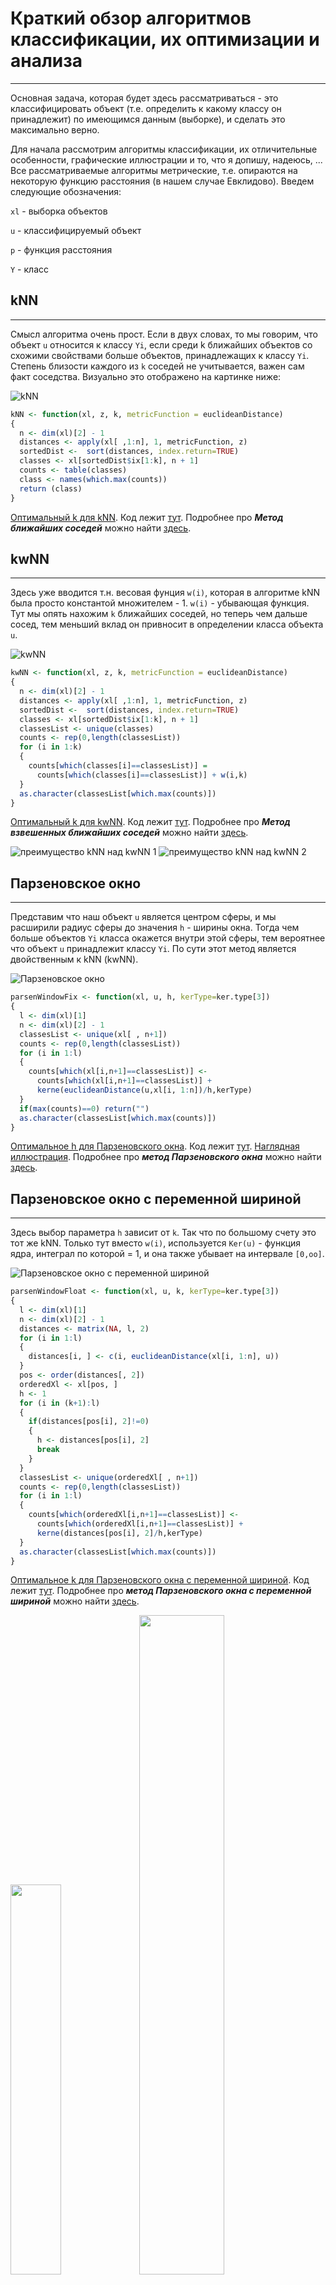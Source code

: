 # Краткий обзор алгоритмов классификации, их оптимизации и анализа
___
Основная задача, которая будет здесь рассматриваться - это классифицировать объект (т.е. определить к какому классу он принадлежит) по имеющимся данным (выборке), и сделать это максимально верно.

Для начала рассмотрим алгоритмы классификации, их отличительные особенности, графические иллюстрации и то, что я допишу, надеюсь, ...
Все рассматриваемые алгоритмы метрические, т.е. опираются на некоторую функцию расстояния (в нашем случае Евклидово). Введем следующие обозначения:

 `xl` - выборка объектов 
 
 `u` - классифицируемый объект
 
 `p` - функция расстояния
 
 `Y` - класс
 
## kNN
___
Смысл алгоритма очень прост. Если в двух словах, то мы говорим, что объект `u` относится к классу `Yi`, если среди k ближайших объектов со схожими свойствами больше объектов, принадлежащих к классу `Yi`. Степень близости каждого из `k` соседей не учитывается, важен сам факт соседства. Визуально это отображено на картинке ниже:

![kNN](images/kNN.png)

```R
kNN <- function(xl, z, k, metricFunction = euclideanDistance)
{
  n <- dim(xl)[2] - 1
  distances <- apply(xl[ ,1:n], 1, metricFunction, z) 
  sortedDist <-  sort(distances, index.return=TRUE)
  classes <- xl[sortedDist$ix[1:k], n + 1]
  counts <- table(classes)
  class <- names(which.max(counts))
  return (class)
}
```

[Оптимальный k для kNN](images/kNN_kOpt.png).
Код лежит [тут](sourses/kNN.R).
Подробнее про **_Метод ближайших соседей_** можно найти [здесь](www.machinelearning.ru/wiki/index.php?title=Метод_ближайшего_соседа).

## kwNN
___
Здесь уже вводится т.н. весовая фунция `w(i)`, которая в алгоритме kNN была просто константой множителем - 1. `w(i)` - убывающая функция. Тут мы опять нахожим `k` ближайших соседей, но теперь чем дальше сосед, тем меньший вклад он привносит в определении класса объекта `u`.

![kwNN](images/kwNN.png)

```R
kwNN <- function(xl, z, k, metricFunction = euclideanDistance)
{
  n <- dim(xl)[2] - 1
  distances <- apply(xl[ ,1:n], 1, metricFunction, z) 
  sortedDist <-  sort(distances, index.return=TRUE)
  classes <- xl[sortedDist$ix[1:k], n + 1]
  classesList <- unique(classes)
  counts <- rep(0,length(classesList))
  for (i in 1:k)
  {
    counts[which(classes[i]==classesList)] =
      counts[which(classes[i]==classesList)] + w(i,k)
  }
  as.character(classesList[which.max(counts)])
}
```

[Оптимальный k для kwNN](images/kwNN_kOpt.png).
Код лежит [тут](sourses/kwNN.R).
Подробнее про **_Метод взвешенных ближайших соседей_** можно найти [здесь](http://www.machinelearning.ru/wiki/index.php?title=Метод_k_взвешенных_ближайших_соседей_(пример)).

![преимущество kNN над kwNN 1](images/kNN_k11.png) ![преимущество kNN над kwNN 2](images/kwNN_k11.png)

## Парзеновское окно
___
Представим что наш объект `u` является центром сферы, и мы расширили радиус сферы до значения `h` - ширины окна. Тогда чем больше объектов `Yi` класса окажется внутри этой сферы, тем вероятнее что объект `u` принадлежит классу `Yi`. По сути этот метод является двойственным к kNN (kwNN).

![Парзеновское окно](images/parsenWindowFix.png)

```R
parsenWindowFix <- function(xl, u, h, kerType=ker.type[3])
{
  l <- dim(xl)[1]
  n <- dim(xl)[2] - 1
  classesList <- unique(xl[ , n+1])
  counts <- rep(0,length(classesList))
  for (i in 1:l)
  {
    counts[which(xl[i,n+1]==classesList)] <-
      counts[which(xl[i,n+1]==classesList)] +
      kerne(euclideanDistance(u,xl[i, 1:n])/h,kerType)
  }
  if(max(counts)==0) return("")
  as.character(classesList[which.max(counts)])
}
```

[Оптимальное h для Парзеновского окна](images/parsenWindowFix_hOpt.png).
Код лежит [тут](sourses/parsenWindowFix.R).
[Наглядная иллюстрация](images/pasrenwindowexample.png).
Подробнее про **_метод Парзеновского окна_** можно найти [здесь](www.machinelearning.ru/wiki/index.php?title=Метод_парзеновского_окна).

## Парзеновское окно с переменной шириной
___
Здесь выбор параметра `h` зависит от `k`. Так что по большому счету это тот же kNN. Только тут вместо `w(i)`, используется `Ker(u)` - функция ядра, интеграл по которой = 1, и она также убывает на интервале `[0,oo]`.

![Парзеновское окно с переменной шириной](images/parsenWindowFloat.png)

```R
parsenWindowFloat <- function(xl, u, k, kerType=ker.type[3])
{
  l <- dim(xl)[1]
  n <- dim(xl)[2] - 1
  distances <- matrix(NA, l, 2)
  for (i in 1:l)
  {
    distances[i, ] <- c(i, euclideanDistance(xl[i, 1:n], u))
  }
  pos <- order(distances[, 2])
  orderedXl <- xl[pos, ]
  h <- 1
  for (i in (k+1):l)
  {
    if(distances[pos[i], 2]!=0)
    {
      h <- distances[pos[i], 2]
      break
    }
  }
  classesList <- unique(orderedXl[ , n+1])
  counts <- rep(0,length(classesList))
  for (i in 1:l)
  {
    counts[which(orderedXl[i,n+1]==classesList)] <-
      counts[which(orderedXl[i,n+1]==classesList)] +
      kerne(distances[pos[i], 2]/h,kerType)
  }
  as.character(classesList[which.max(counts)])
}
```

[Оптимальное k для Парзеновского окна с переменной шириной](https://github.com/naemnamenmea/SMCS/blob/master/images/parsenWindowFloat_kOpt.png).
Код лежит [тут](sourses/parsenWindowFloat.R).
Подробнее про **_метод Парзеновского окна с переменной шириной_** можно найти [здесь](machinelearning.ru/wiki/index.php?title=Метод_Парзеновского_окна_(пример)).

<img src="images/PWFix_gaussian.png" width=40%/> <img src="images/PWFix_triangle.png" width=52%/> 

## Метод потенциальных функций
___
Тут тоже все несложно. Мы проводим аналогию с физическими частицами (они имеют заряд и радиус действия этого заряда) и полагаем что каждый объект выборки `xl` имеет некий потенциал (заряд) и расстояние его действия. Каждый `i`-ый объект вносит в долю своего класса значение, которое равно `потенциал * ( степень действия/расстояние до объекта u )`.

![Метод ПФ](images/potential.png)

```R
potentialFunc <- function(xl, x, h, gammaV){
  distances <- c()
  wght_to_class <- c()
  for(i in 1:nrow(xl)){
    distances[i] <- euclideanDistance(xl[i , 1:length(xl) - 1] , x)
    wght_to_class[i] <- kerne(distances[i] / h[i], ker.type[7]) * gammaV[i]  
  }
  
  potentional_wght <- data.frame(p_class <- xl$Species, wght_to_class)
  wght_max <- c( sum_setosa <- sum(potentional_wght[potentional_wght$p_class == "setosa" , 2]),
                 sum_versicolor <- sum(potentional_wght[potentional_wght$p_class == "versicolor" , 2]),
                 sum_virginica <- sum(potentional_wght[potentional_wght$p_class == "virginica" , 2]) )
  if(sum(wght_max) == 0){
    
    res <- ""
  }else{
    res <- levels(xl$Species)[match(max(wght_max), wght_max)]
  }
  return(res)
}

getBestGamma <- function(xl, h, gammaV, eps){
  i <- 1
  while(loo_potential(xl, h, gammaV) > eps){
    cur_point <- c(xl[i, 1], xl[i, 2])
    el_class <- xl[i , 3]
    el_check <- potentialFunc(xl, cur_point, h, gammaV)  
    if(el_class != el_check){
      gammaV[i] <-  gammaV[i] + 1
    }
    i <- i + 1
    
  }
  return(gammaV) 
}
```

Код лежит [тут](sourses/potential.R).
Подробнее про **_метод потенциальных функций_** можно найти [здесь](www.machinelearning.ru/wiki/index.php?title=Метод_потенциальных_функций).

Полезно ознакомиться с таблицей ниже...

| Алгоритм                     | Оптимальный параметр |  LOO   |
| ---------------------------- |:--------------------:|:-------:
| kNN                          | k = 6                |0.03(3) |
| kwNN                         | k = 4                |0.04    |
| Парзеновское окно (h=const)  | h = 1                |0.04    |
| Парзеновское окно h(k)       | h = 32               |0.03(3) |
| Потенциальные функции        | h = 1; g = 1         |0.053(3)|


### Сравнение алгоритмов:
![сравнение алгоритмов](images/comparison.png)

## Margin (отступы)
___
Грубо говоря `Margin =` степень близости объекта `u` до своего класса `-` степень близости до ближайшего НЕ своего класса.
Посчитаем отступы всех элементов выборки `xl`, расположим объекты в порядке возрастания отступов и построим их график:

![margin](../general/images/margin.png)
Код лежит [тут](../general/sourses/Margin.R).
Подробнее про **_Отступы_** и их применение можно найти [здесь](ru.learnmachinelearning.wikia.com/wiki/Отступ_(для_классификатора)).

## STOLP
___
Этот метод (оптимизационный) позволяет сократить выборку `xl` выбросив из нее шумовые, неинформативные объекты, используя какой-то определенный алгоритм, например, `kNN` и функцию отступов `Margin`. Думаю не нужно объяснять почему он так хорош...

![STOLP](../general/images/STOLP.png)

```R
STOLP <- function(xl, delta, eps, metricFunction = euclideanDistance)
{
  n <- dim(xl)[2]-1 #кол-во признаков
  l <- dim(xl)[1] #кол-во объектов выборки
  classesList <- unique(xl[ ,n+1]) #список уникальных классов
  len <- length(classesList)
  vvz <- NULL #каждому классу ставится в соответствие номер
  for(i in 1:len) { vvz[classesList[i]] <- i }
  mar <- rep(NA,len) #список отступов для элементов выборки
  j <- 0
  for(i in 1:l) #отсеиваем выбросы
  {
    if(Margin(xl,i)>=delta)
    {
      j <- j+1
      xl[j, ] <- xl[i, ]
    }
  }
  l <- j
  for(i in 1:l)
  {
    tmp <- Margin(xl[1:l, ],i)
    tmp2 <- vvz[xl[i,n+1]] #номер класса i-го объекта выборки
    #перенумеровываем выборку так, что
    #первые len эл. выборки имеют макс. отступы для каждого класса
    if(is.na(mar[tmp2]) | mar[tmp2]<tmp) #если уже был рассмотрен хотя бы 1 объект
    {#класса с номером tmp2, то...
      #ищем объект с максимальным отступом для этого класса
        mar[tmp2] <- tmp #новый макс. отступ для tmp2 класса
        tmp <- xl[tmp2, ]
        xl[tmp2, ] <- xl[i, ]
        xl[i, ] <- tmp
    }
  }
  delta <- 0
  while(len!=l)
  {
    j <- 0
    mistakeObj <- NA
    for(i in (len+1):l)
    {
      if(kNN(xl[1:len, ],xl[i,1:n],6)!=xl[i,n+1])
      {
        j <- j+1
        mistakeObj[j] <- i
      }
    }
    if(j<eps) break
    mar <- rep(NA,length(classesList))
    index <- rep(NA,length(classesList))
    for(i in mistakeObj)
    {
      tmp3 <- xl[1:len, ]
      tmp3[len+1, ] <- xl[i, ]
      tmp <- Margin(tmp3[1:(len+1), ],len+1)
      tmp2 <- vvz[xl[i,n+1]]
      if(tmp<delta)
      {
        if(is.na(mar[tmp2]) | mar[tmp2]>tmp)
        {
          mar[tmp2] <- tmp
          index[tmp2] <- i
        }
      }
    }
    if(all(is.na(index))) { delta <- delta+1 }
    else { delta <- 0 }
    for(i in index)
    {
      if(!is.na(i))
      {
        len <- len+1
        tmp <- xl[len, ]
        xl[len, ] <- xl[i, ]
        xl[i, ] <- tmp
      }
    }
  }
  xl[1:len, ]
}
```

![diff](../general/images/diff_loo_kNN_STOLP.png)

Код лежит [тут](../general/sourses/STOLP.R).
Подробнее про алгоритм **_STOLP_** можно найти [здесь](http://www.machinelearning.ru/wiki/index.php?title=Машинное_обучение_(курс_лекций%2C_К.В.Воронцов)).
[loo for kNN before STOLP](../general/images/loo_for_kNN_before_STOLP.png)
[loo for kNN after STOLP](../general/images/loo_for_kNN_after_STOLP.png)
